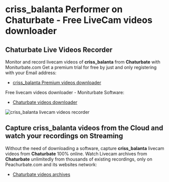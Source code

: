 # criss_balanta Performer on Chaturbate - Free LiveCam videos downloader

## Chaturbate Live Videos Recorder

Monitor and record livecam videos of **criss_balanta** from **Chaturbate** with Moniturbate.com
Get a premium trial for free by just and only registering with your Email address:
* [criss_balanta Premium videos downloader](https://moniturbate.com/request-demo-licence-key.html)

Free livecam videos downloader - Moniturbate Software:
* [Chaturbate videos downloader](https://moniturbate.com/moniturbate-download-software.html)

![criss_balanta livecam videos recorder](https://peachurnet.com/templates/moniturbate-software.png)


## Capture criss_balanta videos from the Cloud and watch your recordings on Streaming

Without the need of downloading a software, capture **criss_balanta** livecam videos from **Chaturbate** 100% online.
Watch Livecam archives from **Chaturbate** unlimitedly from thousands of existing recordings, only on Peachurbate.com and its websites network:
* [Chaturbate videos archives](https://peachurnet.com/)